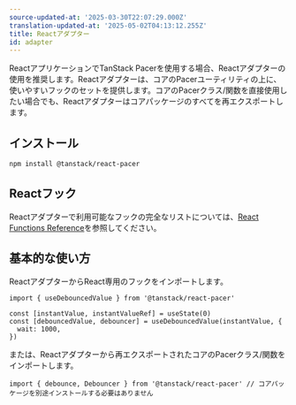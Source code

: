 ```yaml
---
source-updated-at: '2025-03-30T22:07:29.000Z'
translation-updated-at: '2025-05-02T04:13:12.255Z'
title: Reactアダプター
id: adapter
---
```

ReactアプリケーションでTanStack Pacerを使用する場合、Reactアダプターの使用を推奨します。Reactアダプターは、コアのPacerユーティリティの上に、使いやすいフックのセットを提供します。コアのPacerクラス/関数を直接使用したい場合でも、Reactアダプターはコアパッケージのすべてを再エクスポートします。

## インストール

```sh
npm install @tanstack/react-pacer
```

## Reactフック

Reactアダプターで利用可能なフックの完全なリストについては、[React Functions Reference](./reference/index.md)を参照してください。

## 基本的な使い方

ReactアダプターからReact専用のフックをインポートします。

```tsx
import { useDebouncedValue } from '@tanstack/react-pacer'

const [instantValue, instantValueRef] = useState(0)
const [debouncedValue, debouncer] = useDebouncedValue(instantValue, {
  wait: 1000,
})
```

または、Reactアダプターから再エクスポートされたコアのPacerクラス/関数をインポートします。

```tsx
import { debounce, Debouncer } from '@tanstack/react-pacer' // コアパッケージを別途インストールする必要はありません
```
